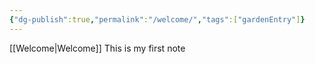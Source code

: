 ```yaml
---
{"dg-publish":true,"permalink":"/welcome/","tags":["gardenEntry"]}
---
```


[[Welcome\|Welcome]]
This is my first note
